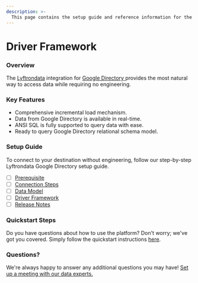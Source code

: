 ```yaml
---
description: >-
  This page contains the setup guide and reference information for the Google Directory source connector.
---
```


# Driver Framework

### Overview

The [Lyftrondata](https://www.lyftrondata.com/) integration for [Google Directory](https://www.lyftrondata.com/integration/google-directory/)[ ](https://www.lyftrondata.com/integration/google-directory/)provides the most natural way to access data while requiring no engineering.

### Key Features

* Comprehensive incremental load mechanism.
* Data from Google Directory is available in real-time.&#x20;
* ANSI SQL is fully supported to query data with ease.
* Ready to query Google Directory relational schema model.

### Setup Guide

To connect to your destination without engineering, follow our step-by-step Lyftrondata Google Directory setup guide.

* [ ] [Prerequisite](../../business-analytics/google-directory/prerequisite.md)
* [ ] [Connection Steps](../../business-analytics/google-directory/connection-steps.md)
* [ ] [Data Model](../../business-analytics/google-directory/data-model/)
* [ ] [Driver Framework](../../business-analytics/google-directory/driver-framework/)
* [ ] [Release Notes](../../business-analytics/google-directory/release-notes.md)

### Quickstart Steps

Do you have questions about how to use the platform? Don't worry; we've got you covered. Simply follow the quickstart instructions [here](../../../quickstart-steps.md).

### Questions? <a href="#questions" id="questions"></a>

We're always happy to answer any additional questions you may have! [Set up a meeting with our data experts.](https://www.lyftrondata.com/book-a-meeting/)


